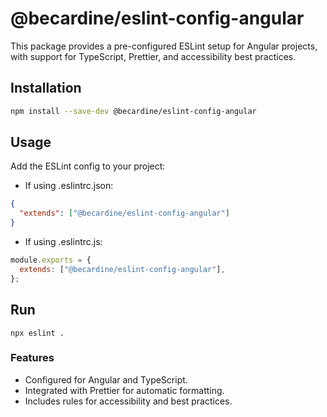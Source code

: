 # @becardine/eslint-config-angular

This package provides a pre-configured ESLint setup for Angular projects, with support for TypeScript, Prettier, and accessibility best practices.

## Installation

```bash
npm install --save-dev @becardine/eslint-config-angular
```

## Usage

Add the ESLint config to your project:

- If using .eslintrc.json:

```json
{
  "extends": ["@becardine/eslint-config-angular"]
}
```

- If using .eslintrc.js:

```js
module.exports = {
  extends: ["@becardine/eslint-config-angular"],
};
```

## Run

```
npx eslint .
```

### Features

- Configured for Angular and TypeScript.
- Integrated with Prettier for automatic formatting.
- Includes rules for accessibility and best practices.
